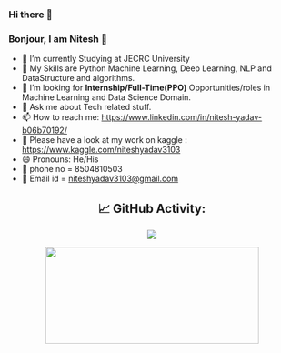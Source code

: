### Hi there 👋
### Bonjour, I am Nitesh 👋

- 🔭 I’m currently Studying at JECRC University
- 🌱 My Skills are Python Machine Learning, Deep Learning, NLP and DataStructure and algorithms.
- 💼 I’m looking for **Internship/Full-Time(PPO)** Opportunities/roles in Machine Learning and Data Science Domain.
- 💬 Ask me about Tech related stuff.
- 📫 How to reach me: https://www.linkedin.com/in/nitesh-yadav-b06b70192/
- 🔭 Please have a look at my work on kaggle : https://www.kaggle.com/niteshyadav3103
- 😄 Pronouns: He/His
- 💬 phone no = 8504810503
- 💼 Email id = niteshyadav3103@gmail.com


<div align="center">
 <h2>📈 GitHub Activity:</h2>
  <img src="https://github-readme-stats.vercel.app/api?username=Niteshyadav0331&&show_icons=true&title_color=ffffff&icon_color=bb2acf&text_color=daf7dc&bg_color=151515"/>
  <p align="center">
  <img height="170px" width='375px' src="https://github-readme-stats.vercel.app/api/top-langs/?username=Niteshyadav0331&layout=compact&theme=react" />
</p>
</div>




